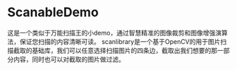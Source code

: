 # ScanableDemo

这是一个类似于万能扫描王的小demo，通过智慧精准的图像裁剪和图像增强演算法，保证您扫描的内容清晰可读。
scanlibrary是一个基于OpenCV的用于图片扫描截取的基础库，我们可以任意选择扫描图片的四条边，截取出我们想要的那一部分内容，同时也可以对截取的图片做过滤。

